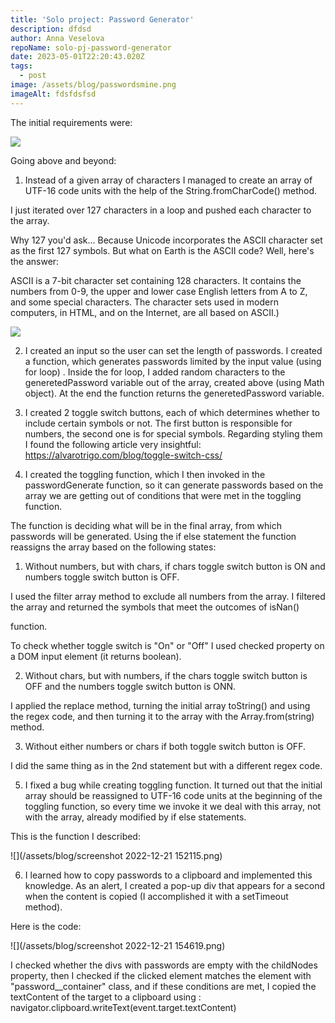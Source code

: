 ```yaml
---
title: 'Solo project: Password Generator'
description: dfdsd
author: Anna Veselova
repoName: solo-pj-password-generator
date: 2023-05-01T22:20:43.020Z
tags:
  - post
image: /assets/blog/passwordsmine.png
imageAlt: fdsfdsfsd
---
```

The initial requirements were:

![](/assets/blog/initialpasswords.png)

Going above and beyond:



1. Instead of a given array of characters I managed to create an array of UTF-16 code units with the help of the String.fromCharCode() method. 



I just iterated over 127 characters in a loop and pushed each character to the array.



Why 127 you'd ask... Because Unicode incorporates the ASCII character set as the first 127 symbols. But what on Earth is the ASCII code? Well, here's the answer:

ASCII is a 7-bit character set containing 128 characters. It contains the numbers from 0-9, the upper and lower case English letters from A to Z, and some special characters. The character sets used in modern computers, in HTML, and on the Internet, are all based on ASCII.)

![](/assets/blog/codeascii.png)

2. I created an input so the user can set the length of passwords. I created a function, which generates passwords limited by the input value (using for loop) . Inside the for loop, I added random characters to the generetedPassword variable out of the array, created above (using Math object). At the end the function returns the generetedPassword variable.



3. I created 2 toggle switch buttons, each of which determines whether to include certain symbols or not. The first button is responsible for numbers, the second one is for special symbols. Regarding styling them I found the following article very insightful: https://alvarotrigo.com/blog/toggle-switch-css/



4. I created the toggling function, which I then invoked in the passwordGenerate function, so it can generate passwords based on the array we are getting out of conditions that were met in the toggling function.



The function is deciding what will be in the final array, from which passwords will be generated. Using the if else statement the function reassigns the array based on the following states: 

1. Without numbers, but with chars, if chars toggle switch button is ON and numbers toggle switch button is OFF.





I used the filter array method to exclude all numbers from the array. I filtered the array and returned the symbols that meet the outcomes of isNan()

 function.



To check whether toggle switch is "On" or "Off" I used checked property on a DOM input element (it returns boolean).



2. Without chars, but with numbers, if the chars toggle switch button is OFF and the numbers toggle switch button is ONN.



I applied the replace method, turning the initial array toString() and using the regex code, and then turning it to the array with the Array.from(string) method. 



3. Without either numbers or chars if both toggle switch button is OFF.



I did the same thing as in the 2nd statement but with a different regex code.



5. I fixed a bug while creating toggling function. It turned out that the initial array should be reassigned to UTF-16 code units at the beginning of the toggling function, so every time we invoke it we deal with this array, not with the array, already modified by if else statements.



This is the function I described: 

![](/assets/blog/screenshot 2022-12-21 152115.png)

6. I learned how to copy passwords to a clipboard and implemented this knowledge. As an alert, I created a pop-up div that appears for a second when the content is copied (I accomplished it with a setTimeout method). 



Here is the code:

![](/assets/blog/screenshot 2022-12-21 154619.png)

I checked whether the divs with passwords are empty with the childNodes property, then I checked if the clicked element matches the element with "password__container" class, and if these conditions are met, I copied the textContent of the target to a clipboard using : navigator.clipboard.writeText(event.target.textContent)
